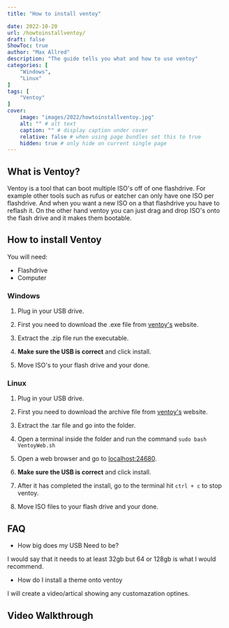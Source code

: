 ```yaml
---
title: "How to install ventoy"

date: 2022-10-20
url: /howtoinstallventoy/
draft: false
ShowToc: true
author: "Max Allred"
description: "The guide tells you what and how to use ventoy"
categories: [
    "Windows",
    "Linux"
]
tags: [
    "Ventoy"
]
cover:
    image: "images/2022/howtoinstallventoy.jpg"
    alt: "" # alt text
    caption: "" # display caption under cover
    relative: false # when using page bundles set this to true
    hidden: true # only hide on current single page
---
```


## What is Ventoy?

Ventoy is a tool that can boot multiple ISO's off of one flashdrive. For example other tools such as rufus or eatcher can only have one ISO per flashdrive. And when you want a new ISO on a that flashdrive you have to reflash it. On the other hand ventoy you can just drag and drop ISO's onto the flash drive and it makes them bootable.

## How to install Ventoy

You will need:

- Flashdrive
- Computer

### Windows

1. Plug in your USB drive.

2. First you need to download the .exe file from [ventoy's](https://github.com/ventoy/Ventoy/releases) website.

3. Extract the .zip file run the executable.

4. **Make sure the USB is correct** and click install. 

5. Move ISO's to your flash drive and your done.

### Linux

1. Plug in your USB drive.

2. First you need to download the archive file from [ventoy's](https://github.com/ventoy/Ventoy/releases) website.

3. Extract the .tar file and go into the folder.

4. Open a terminal inside the folder and run the command `sudo bash VentoyWeb.sh`

5. Open a web browser and go to [localhost:24680](http://localhost:24680/).

6. **Make sure the USB is correct** and click install. 

7. After it has completed the install, go to the terminal hit `ctrl + c` to stop ventoy.

8. Move ISO files to your flash drive and your done.

## FAQ

- How big does my USB Need to be?

I would say that it needs to at least 32gb but 64 or 128gb is what I would recommend.

- How do I install a theme onto ventoy

I will create a video/artical showing any customazation optines.

## Video Walkthrough
